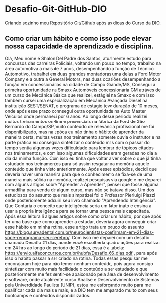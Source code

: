 # Desafio-Git-GitHub-DIO
Criando sozinho meu Repositório Git/Github após as dicas do Curso da DIO.

## Como criar um hábito e como isso pode elevar nossa capacidade de aprendizado e disciplina.

Olá, Meu nome é Shalon Del Padre dos Santos, atualmente estudo para concursos das carreiras Policiais,
voltando um pouco no tempo, trabalho na área automotiva a mais de 7 anos, desempenhando a função de Técnico
Automotivo, trabalhei em duas grandes montadoras uma delas a Ford Motor Company e a outra a General Motors, 
nas duas ocasiões desempenhando a função em concessionárias na cidade de Campo Grande/MS, Consegui a primeira 
oportunidade na Smaxx Automóveis concessionária GM atráves de um curso de Mecânica Básica que realizei, estágiei 
na Smaxx e com isso também cursei uma especialização em Mecânica Avançada Diesel na instituição SEST/SENAT, o
programa de estágio teve duração de 10 meses, onde após esse prazo connsegui outra oportunidade na Auto Master 
Veículos onde permaneci por 6 anos.
Ao longo desse periodo realizei muitos treinamentos on-line e presenciais na fábrica da Ford de São Bernardo do 
Campo/SP,muito conteúdo de relevância profissional me foi disponibilizado, mas na epóca eu não tinha o hábito de 
aprender da maneira certa, muitas vezes nos treinamento somente ouvia o instrutor e na parte prática eu conseguia
sintetizar o conteúdo mas com o passar do tempo sentia algumas vezes dificuldade para lembrar de tópicos citados nos
treinamentos, e com isso algumas dificuldades eram geradas no dia a dia da minha função. Com isso eu tinha que voltar
a ver sobre o que já tinha estudado nos treinamentos para só assim resgatar na memória aquele conteúdo que tinha visto
anteriormente.
Após esses episódios, decidi que deveria haver uma maneira para que o conhecimento se fixa-se de uma maneira mais sólida
na memória, realizei pesquisas via google e me deparei com alguns artigos sobre "Aprender a Aprender", pensei que fosse 
alguma armadilha para venda de algum curso, mas não se tratava disso. Um dos estudiosos do assunto que mais simpatizei foi
o Professor Pierluigi Piazzi onde posteriomente adquiri seu livro chamado "Aprendendo Inteligência". Que Contaria o conceito
que inteligência seria um fator inato e ensina a usar a propria inteligência para se tornar uma pessoa mais capacitada. Após
essa leitura lí alguns artigos sobre como criar um hábito, por que após ter uma base que como aprender a estudar, deveria agora
conseguir criar esse hábito em minha rotina, esse artigo trata um pouco do assunto https://blog.suryadental.com.br/neurocientistas-confirmam-em-21-dias-voce-reprograma-seu-cerebro/.
Com isso me deparei com um desafio chamado Desafio 21 dias, aonde você escolheria quatro ações para realizar em 24 hrs ao longo do periodo de 21 dias, 
essa é a tabela: https://envio.alfaconcursos.com.br/hubfs/Desafio_66_dias.pdf , para após isso o habíto passar a ser criado na rotina.
Todas essas pesquisar me encorajaram hoje para não temer nenhum conteúdo, pois agora consigo sintetizar com muito mais facilidade o conteúdo 
a ser estudado e que posteriormente me fez sentir-se apaixonado pela área de desenvolvimento e software, onde atualmente curso Analíse e 
Desenvolvimento de Sistemas pela Univerdidade Paulista (UNIP), estou me esforçando muito para me qualificar cada dia mais e mais,
e a DIO tem me amparado muito com seus bootcamps e conteúdos disponibilizados. 
 


